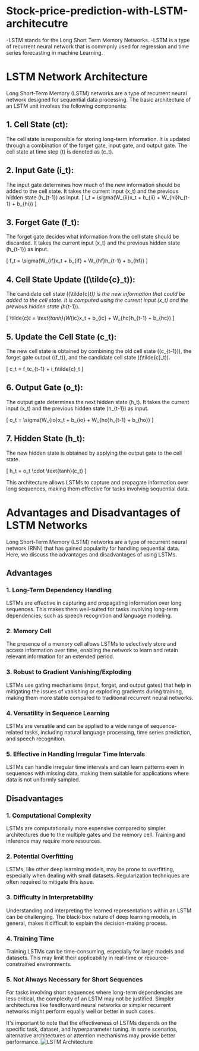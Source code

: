# Stock-price-prediction-with-LSTM-architecutre
-LSTM stands for the Long Short Term Memory Networks.
-LSTM is a type of recurrent neural network that is commpnly used for regression and time series
forecasting in machine Learning.
# LSTM Network Architecture
Long Short-Term Memory (LSTM) networks are a type of recurrent neural network designed for sequential data processing. The basic architecture of an LSTM unit involves the following components:
## 1. Cell State (ct):
The cell state is responsible for storing long-term information. It is updated through a combination of the forget gate, input gate, and output gate. The cell state at time step \(t\) is denoted as \(c_t\).
## 2. Input Gate (i_t):
The input gate determines how much of the new information should be added to the cell state. It takes the current input \(x_t\) and the previous hidden state \(h_{t-1}\) as input.
\[ i_t = \sigma(W_{ii}x_t + b_{ii} + W_{hi}h_{t-1} + b_{hi}) \]

## 3. Forget Gate (f_t):

The forget gate decides what information from the cell state should be discarded. It takes the current input \(x_t\) and the previous hidden state \(h_{t-1}\) as input.

\[ f_t = \sigma(W_{if}x_t + b_{if} + W_{hf}h_{t-1} + b_{hf}) \]

## 4. Cell State Update (\(\tilde{c}_t)\):

The candidate cell state (\(\tilde{c}_t\)) is the new information that could be added to the cell state. It is computed using the current input \(x_t\) and the previous hidden state \(h_{t-1}\).

\[ \tilde{c}_t = \text{tanh}(W_{ic}x_t + b_{ic} + W_{hc}h_{t-1} + b_{hc}) \]

## 5. Update the Cell State (c_t):

The new cell state is obtained by combining the old cell state (\(c_{t-1}\)), the forget gate output (\(f_t\)), and the candidate cell state (\(\tilde{c}_t\)).

\[ c_t = f_tc_{t-1} + i_t\tilde{c}_t \]

## 6. Output Gate (o_t):

The output gate determines the next hidden state \(h_t\). It takes the current input \(x_t\) and the previous hidden state \(h_{t-1}\) as input.

\[ o_t = \sigma(W_{io}x_t + b_{io} + W_{ho}h_{t-1} + b_{ho}) \]

## 7. Hidden State (h_t):

The new hidden state is obtained by applying the output gate to the cell state.

\[ h_t = o_t \cdot \text{tanh}(c_t) \]

This architecture allows LSTMs to capture and propagate information over long sequences, making them effective for tasks involving sequential data.
# Advantages and Disadvantages of LSTM Networks

Long Short-Term Memory (LSTM) networks are a type of recurrent neural network (RNN) that has gained popularity for handling sequential data. Here, we discuss the advantages and disadvantages of using LSTMs.

## Advantages

### 1. Long-Term Dependency Handling

LSTMs are effective in capturing and propagating information over long sequences. This makes them well-suited for tasks involving long-term dependencies, such as speech recognition and language modeling.

### 2. Memory Cell

The presence of a memory cell allows LSTMs to selectively store and access information over time, enabling the network to learn and retain relevant information for an extended period.

### 3. Robust to Gradient Vanishing/Exploding

LSTMs use gating mechanisms (input, forget, and output gates) that help in mitigating the issues of vanishing or exploding gradients during training, making them more stable compared to traditional recurrent neural networks.

### 4. Versatility in Sequence Learning

LSTMs are versatile and can be applied to a wide range of sequence-related tasks, including natural language processing, time series prediction, and speech recognition.

### 5. Effective in Handling Irregular Time Intervals

LSTMs can handle irregular time intervals and can learn patterns even in sequences with missing data, making them suitable for applications where data is not uniformly sampled.

## Disadvantages

### 1. Computational Complexity

LSTMs are computationally more expensive compared to simpler architectures due to the multiple gates and the memory cell. Training and inference may require more resources.

### 2. Potential Overfitting

LSTMs, like other deep learning models, may be prone to overfitting, especially when dealing with small datasets. Regularization techniques are often required to mitigate this issue.

### 3. Difficulty in Interpretability

Understanding and interpreting the learned representations within an LSTM can be challenging. The black-box nature of deep learning models, in general, makes it difficult to explain the decision-making process.

### 4. Training Time

Training LSTMs can be time-consuming, especially for large models and datasets. This may limit their applicability in real-time or resource-constrained environments.

### 5. Not Always Necessary for Short Sequences

For tasks involving short sequences where long-term dependencies are less critical, the complexity of an LSTM may not be justified. Simpler architectures like feedforward neural networks or simpler recurrent networks might perform equally well or better in such cases.

It's important to note that the effectiveness of LSTMs depends on the specific task, dataset, and hyperparameter tuning. In some scenarios, alternative architectures or attention mechanisms may provide better performance.
![LSTM Architecture](https://github.com/username/repo/raw/main/path/to/your/image.png)

